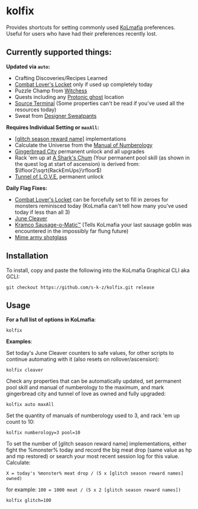 # kolfix

Provides shortcuts for setting commonly used [KoLmafia](https://github.com/kolmafia/kolmafia/) preferences. Useful for users who have had their preferences recently lost.

## Currently supported things:

__Updated via `auto`:__

 * Crafting Discoveries/Recipes Learned
 * [Combat Lover's Locket](https://kol.coldfront.net/thekolwiki/index.php/Combat_lover%27s_locket) only if used up completely today
 * Puzzle Champ from [Witchess](https://kol.coldfront.net/thekolwiki/index.php/Your_Witchess_Set)
 * Quests including any [Protonic ghost](https://kol.coldfront.net/thekolwiki/index.php/Protonic_accelerator_pack) location
 * [Source Terminal](https://kol.coldfront.net/thekolwiki/index.php/Source_Terminal) (Some properties can't be read if you've used all the resources today)
 * Sweat from [Designer Sweatpants](https://kol.coldfront.net/thekolwiki/index.php/Designer_sweatpants)

__Requires Individual Setting or `maxAll`:__

 * [\[glitch season reward name\]](https://kol.coldfront.net/thekolwiki/index.php/Glitch_season_reward_name) implementations
 * Calculate the Universe from the [Manual of Numberology](https://kol.coldfront.net/thekolwiki/index.php/Manual_of_Numberology)
 * [Gingerbread City](https://kol.coldfront.net/thekolwiki/index.php/Civic_Planning_Office) permanent unlock and all upgrades
 * Rack 'em up at [A Shark's Chum](https://kol.coldfront.net/thekolwiki/index.php/A_Shark's_Chum) (Your permanent pool skill (as shown in the quest log at start of ascension) is derived from: $\lfloor2\sqrt{RackEmUps}\rfloor$)
 * [Tunnel of L.O.V.E.](https://kol.coldfront.net/thekolwiki/index.php/The_Tunnel_of_L.O.V.E.) permanent unlock

__Daily Flag Fixes:__

 * [Combat Lover's Locket](https://kol.coldfront.net/thekolwiki/index.php/Combat_lover%27s_locket) can be forcefully set to fill in zeroes for monsters reminisced today (KoLmafia can't tell how many you've used today if less than all 3)
 * [June Cleaver](https://kol.coldfront.net/thekolwiki/index.php/June_cleaver)
 * [Kramco Sausage-o-Matic™](https://kol.coldfront.net/thekolwiki/index.php/Kramco_Sausage-o-Matic%E2%84%A2) (Tells KoLmafia your last sausage goblin was encountered in the impossibly far flung future)
 * [Mime army shotglass](https://kol.coldfront.net/thekolwiki/index.php/Mime_army_shotglass)

## Installation

To install, copy and paste the following into the KoLmafia Graphical CLI aka GCLI:

```
git checkout https://github.com/s-k-z/kolfix.git release
```

## Usage

__For a full list of options in KoLmafia__:
```
kolfix
```

__Examples__:

Set today's June Cleaver counters to safe values, for other scripts to continue automating with it (also resets on rollover/ascension):
```
kolfix cleaver
```

Check any properties that can be automatically updated, set permanent pool skill and manual of numberology to the maximum, and mark gingerbread city and tunnel of love as owned and fully upgraded:
```
kolfix auto maxAll
```

Set the quantity of manuals of numberology used to 3, and rack 'em up count to 10:
```
kolfix numberology=3 pool=10
```

To set the number of [glitch season reward name] implementations, either fight the %monster% today and record the big meat drop (same value as hp and mp restored) or search your most recent session log for this value. Calculate: 

`X = today's %monster% meat drop / (5 x [glitch season reward names] owned)`

for example: `100 = 1000 meat / (5 x 2 [glitch season reward names])`
```
kolfix glitch=100
```